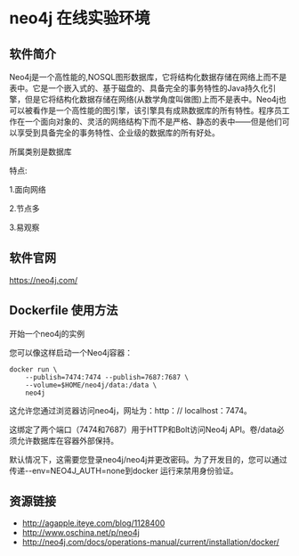 # neo4j 在线实验环境

## 软件简介

Neo4j是一个高性能的,NOSQL图形数据库，它将结构化数据存储在网络上而不是表中。它是一个嵌入式的、基于磁盘的、具备完全的事务特性的Java持久化引擎，但是它将结构化数据存储在网络(从数学角度叫做图)上而不是表中。Neo4j也可以被看作是一个高性能的图引擎，该引擎具有成熟数据库的所有特性。程序员工作在一个面向对象的、灵活的网络结构下而不是严格、静态的表中——但是他们可以享受到具备完全的事务特性、企业级的数据库的所有好处。

所属类别是数据库

特点:

1.面向网络

2.节点多

3.易观察

## 软件官网

https://neo4j.com/

## Dockerfile 使用方法

开始一个neo4j的实例

您可以像这样启动一个Neo4j容器：
```
docker run \
    --publish=7474:7474 --publish=7687:7687 \
    --volume=$HOME/neo4j/data:/data \
    neo4j
```
这允许您通过浏览器访问neo4j，网址为：http：// localhost：7474。

这绑定了两个端口（7474和7687）用于HTTP和Bolt访问Neo4j API。卷/data必须允许数据库在容器外部保持。

默认情况下，这需要您登录neo4j/neo4j并更改密码。为了开发目的，您可以通过传递--env=NEO4J_AUTH=none到docker 运行来禁用身份验证。

## 资源链接

- http://agapple.iteye.com/blog/1128400
- http://www.oschina.net/p/neo4j
- http://neo4j.com/docs/operations-manual/current/installation/docker/
